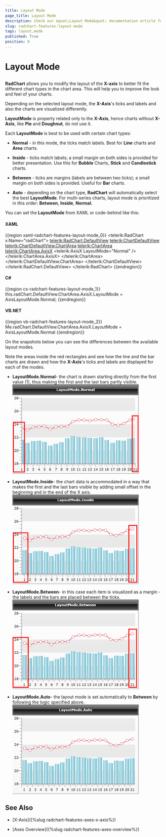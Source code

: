 ```yaml
---
title: Layout Mode
page_title: Layout Mode
description: Check our &quot;Layout Mode&quot; documentation article for the RadChart {{ site.framework_name }} control.
slug: radchart-features-layout-mode
tags: layout,mode
published: True
position: 8
---
```


# Layout Mode



## 

__RadChart__ allows you to modify the layout of the __X-axis__ to better fit the different chart types in the chart area. This will help you to improve the look and feel of your charts.

Depending on the selected layout mode, the __X-Axis__'s ticks and labels and also the charts are visualized differently. 

__LayoutMode__ is property related only to the __X-Axis__, hence charts without __X-Axis__, like __Pie__ and __Doughnut__, do not use it.

Each __LayoutMode__ is best to be used with certain chart types:

* __Normal__ - in this mode, the ticks match labels. Best for __Line__ charts and __Area__ charts.

* __Inside__ - ticks match labels; a small margin on both sides is provided for better presentation. Use this for __Bubble__ Charts, __Stick__ and __Candlestick__ charts.

* __Between__ - ticks are margins (labels are between two ticks); a small margin on both sides is provided. Useful for __Bar__ charts.

* __Auto__ - depending on the chart type, __RadChart__ will automatically select the best __LayoutMode__. For multi-series charts, layout mode is prioritized in this order: __Between__, __Inside__, __Normal.__

You can set the __LayoutMode__ from XAML or code-behind like this:

#### __XAML__

{{region xaml-radchart-features-layout-mode_0}}
	<telerik:RadChart x:Name="radChart">
	    <telerik:RadChart.DefaultView>
	        <telerik:ChartDefaultView>
	            <telerik:ChartDefaultView.ChartArea>
	                <telerik:ChartArea>
	                    <telerik:ChartArea.AxisX>
	                        <telerik:AxisX LayoutMode="Normal" />
	                    </telerik:ChartArea.AxisX>
	                </telerik:ChartArea>
	            </telerik:ChartDefaultView.ChartArea>
	        </telerik:ChartDefaultView>
	    </telerik:RadChart.DefaultView>
	</telerik:RadChart>
{{endregion}}



#### __C#__

{{region cs-radchart-features-layout-mode_1}}
	this.radChart.DefaultView.ChartArea.AxisX.LayoutMode = AxisLayoutMode.Normal;
{{endregion}}

#### __VB.NET__

{{region vb-radchart-features-layout-mode_2}}
	Me.radChart.DefaultView.ChartArea.AxisX.LayoutMode = AxisLayoutMode.Normal
{{endregion}}

On the snapshots below you can see the differences between the available layout modes.



Note the areas inside the red rectangles and see how the line and the bar charts are drawn and how the __X-Axis__'s ticks and labels are displayed for each of the modes.

* __LayoutMode.Normal__- the chart is drawn starting directly from the first value (1), thus making the first and the last bars partly visible.
 
      ![WPF RadChart ](images/RadChart_Features_LayoutMode_01.png)

* __LayoutMode.Inside__- the chart data is accommodated in a way that makes the first and the last bars visible by adding small offset in the beginning and in the end of the X axis.
 
      ![WPF RadChart ](images/RadChart_Features_LayoutMode_02.png)

* __LayoutMode.Between__- in this case each item is visualized as a margin - the labels and the bars are placed between the ticks.
 
      ![WPF RadChart ](images/RadChart_Features_LayoutMode_03.png)

* __LayoutMode.Auto__- the layout mode is set automatically to __Between__ by following the logic specified above.
 
      ![WPF RadChart ](images/RadChart_Features_LayoutMode_04.png)

## See Also

 * [X-Axis]({%slug radchart-features-axes-x-axis%})

 * [Axes Overview]({%slug radchart-features-axes-overview%})
